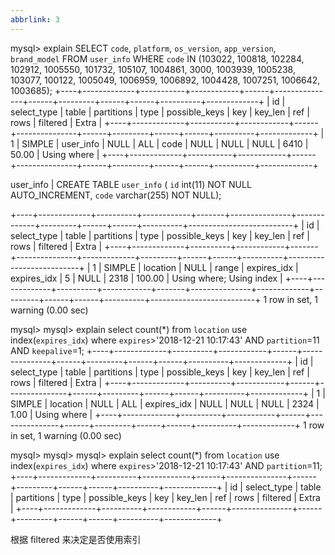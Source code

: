 ```yaml
---
abbrlink: 3
---
```

mysql> explain SELECT `code`, `platform`, `os_version`, `app_version`, `brand_model` FROM `user_info` WHERE `code` IN (103022, 100818, 102284, 102912, 1005550, 101732, 105107, 1004861, 3000, 1003939, 1005238, 103077, 100122, 1005049, 1006959, 1006892, 1004428, 1007251, 1006642, 1003685);
+----+-------------+-----------+------------+------+---------------+------+---------+------+------+----------+-------------+
| id | select_type | table     | partitions | type | possible_keys | key  | key_len | ref  | rows | filtered | Extra       |
+----+-------------+-----------+------------+------+---------------+------+---------+------+------+----------+-------------+
|  1 | SIMPLE      | user_info | NULL       | ALL  | code          | NULL | NULL    | NULL | 6410 |    50.00 | Using where |
+----+-------------+-----------+------------+------+---------------+------+---------+------+------+----------+-------------+

user_info | CREATE TABLE `user_info` (
  `id` int(11) NOT NULL AUTO_INCREMENT,
  `code` varchar(255) NOT NULL);



+----+-------------+----------+------------+-------+---------------+-------------+---------+------+------+----------+--------------------------+
| id | select_type | table    | partitions | type  | possible_keys | key         | key_len | ref  | rows | filtered | Extra                    |
+----+-------------+----------+------------+-------+---------------+-------------+---------+------+------+----------+--------------------------+
|  1 | SIMPLE      | location | NULL       | range | expires_idx   | expires_idx | 5       | NULL | 2318 |   100.00 | Using where; Using index |
+----+-------------+----------+------------+-------+---------------+-------------+---------+------+------+----------+--------------------------+
1 row in set, 1 warning (0.00 sec)

mysql> 
mysql> explain select count(*) from `location` use index(`expires_idx`) where `expires`>'2018-12-21 10:17:43'  AND `partition`=11 AND `keepalive`=1;
+----+-------------+----------+------------+------+---------------+------+---------+------+------+----------+-------------+
| id | select_type | table    | partitions | type | possible_keys | key  | key_len | ref  | rows | filtered | Extra       |
+----+-------------+----------+------------+------+---------------+------+---------+------+------+----------+-------------+
|  1 | SIMPLE      | location | NULL       | ALL  | expires_idx   | NULL | NULL    | NULL | 2324 |     1.00 | Using where |
+----+-------------+----------+------------+------+---------------+------+---------+------+------+----------+-------------+
1 row in set, 1 warning (0.00 sec)

mysql> 
mysql> 
mysql> explain select count(*) from `location` use index(`expires_idx`) where `expires`>'2018-12-21 10:17:43'  AND `partition`=11;
+----+-------------+----------+------------+------+---------------+------+---------+------+------+----------+-------------+
| id | select_type | table    | partitions | type | possible_keys | key  | key_len | ref  | rows | filtered | Extra       |
+----+-------------+----------+------------+------+---------------+------+---------+------+------+----------+-------------+

根据 filtered  来决定是否使用索引